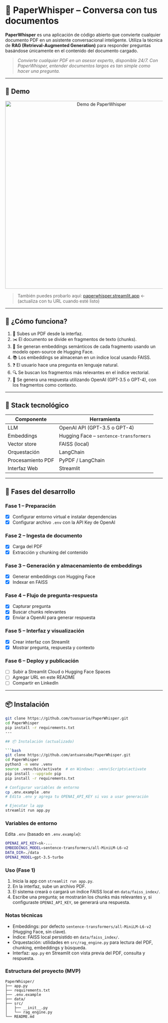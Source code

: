
# 📄 PaperWhisper – Conversa con tus documentos

**PaperWhisper** es una aplicación de código abierto que convierte cualquier documento PDF en un asistente conversacional inteligente. Utiliza la técnica de **RAG (Retrieval-Augmented Generation)** para responder preguntas basándose únicamente en el contenido del documento cargado.

> _Convierte cualquier PDF en un asesor experto, disponible 24/7. Con PaperWhisper, entender documentos largos es tan simple como hacer una pregunta._

---

## 🚀 Demo

<p align="center">
  <img src="demo.gif" alt="Demo de PaperWhisper" width="600"/>
</p>

> También puedes probarlo aquí: [paperwhisper.streamlit.app](https://paperwhisper.streamlit.app) ← (actualiza con tu URL cuando esté listo)

---

## 🧠 ¿Cómo funciona?

1. 🧾 Subes un PDF desde la interfaz.
2. ✂️ El documento se divide en fragmentos de texto (chunks).
3. 🧬 Se generan embeddings semánticos de cada fragmento usando un modelo open-source de Hugging Face.
4. 📚 Los embeddings se almacenan en un índice local usando FAISS.
5. ❓ El usuario hace una pregunta en lenguaje natural.
6. 🔍 Se buscan los fragmentos más relevantes en el índice vectorial.
7. 🤖 Se genera una respuesta utilizando OpenAI (GPT-3.5 o GPT-4), con los fragmentos como contexto.

---

## 🧰 Stack tecnológico

| Componente        | Herramienta                            |
|-------------------|----------------------------------------|
| LLM               | OpenAI API (GPT-3.5 o GPT-4)           |
| Embeddings        | Hugging Face – `sentence-transformers` |
| Vector store      | FAISS (local)                          |
| Orquestación      | LangChain                              |
| Procesamiento PDF | PyPDF / LangChain                      |
| Interfaz Web      | Streamlit                              |

---

## 🧪 Fases del desarrollo

### Fase 1 – Preparación
- [x] Configurar entorno virtual e instalar dependencias
- [x] Configurar archivo `.env` con la API Key de OpenAI

### Fase 2 – Ingesta de documento
- [x] Carga del PDF
- [x] Extracción y chunking del contenido

### Fase 3 – Generación y almacenamiento de embeddings
- [x] Generar embeddings con Hugging Face
- [x] Indexar en FAISS

### Fase 4 – Flujo de pregunta-respuesta
- [x] Capturar pregunta
- [x] Buscar chunks relevantes
- [x] Enviar a OpenAI para generar respuesta

### Fase 5 – Interfaz y visualización
- [x] Crear interfaz con Streamlit
- [x] Mostrar pregunta, respuesta y contexto

### Fase 6 – Deploy y publicación
- [ ] Subir a Streamlit Cloud o Hugging Face Spaces
- [ ] Agregar URL en este README
- [ ] Compartir en LinkedIn

---

## 📦 Instalación

```bash
git clone https://github.com/tuusuario/PaperWhisper.git
cd PaperWhisper
pip install -r requirements.txt
---

## 📦 Instalación (actualizado)

```bash
git clone https://github.com/antuansabe/PaperWhisper.git
cd PaperWhisper
python3 -m venv .venv
source .venv/bin/activate  # en Windows: .venv\Scripts\activate
pip install --upgrade pip
pip install -r requirements.txt

# Configurar variables de entorno
cp .env.example .env
# Edita .env y agrega tu OPENAI_API_KEY si vas a usar generación

# Ejecutar la app
streamlit run app.py
```

### Variables de entorno

Edita `.env` (basado en `.env.example`):

```bash
OPENAI_API_KEY=sk-...
EMBEDDINGS_MODEL=sentence-transformers/all-MiniLM-L6-v2
DATA_DIR=./data
OPENAI_MODEL=gpt-3.5-turbo
```

### Uso (Fase 1)

1. Inicia la app con `streamlit run app.py`.
2. En la interfaz, sube un archivo PDF.
3. El sistema creará o cargará un índice FAISS local en `data/faiss_index/`.
4. Escribe una pregunta; se mostrarán los chunks más relevantes y, si configuraste `OPENAI_API_KEY`, se generará una respuesta.

### Notas técnicas

- Embeddings: por defecto `sentence-transformers/all-MiniLM-L6-v2` (Hugging Face, sin clave).
- Índice: FAISS local persistido en `data/faiss_index/`.
- Orquestación: utilidades en `src/rag_engine.py` para lectura del PDF, chunking, embeddings y búsqueda.
- Interfaz: `app.py` en Streamlit con vista previa del PDF, consulta y respuesta.

### Estructura del proyecto (MVP)

```
PaperWhisper/
├── app.py
├── requirements.txt
├── .env.example
├── data/
├── src/
│   ├── __init__.py
│   └── rag_engine.py
└── README.md
```
